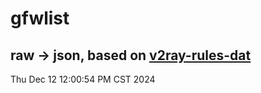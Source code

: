 # gfwlist
## raw -> json, based on [v2ray-rules-dat](https://github.com/Loyalsoldier/v2ray-rules-dat)
Thu Dec 12 12:00:54 PM CST 2024

